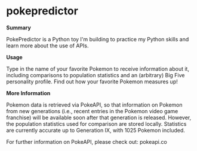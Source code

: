 # pokepredictor

**Summary**

PokePredictor is a Python toy I'm building to practice my Python skills and learn more about the use of APIs.

**Usage**

Type in the name of your favorite Pokemon to receive information about it, including comparisons to population statistics and an (arbitrary) Big Five personality profile. Find out how your favorite Pokemon measures up!

**More Information**

Pokemon data is retrieved via PokeAPI, so that information on Pokemon from new generations (i.e., recent entries in the Pokemon video game franchise) will be available soon after that generation is released. However, the population statistics used for comparison are stored locally. Statistics are currently accurate up to Generation IX, with 1025 Pokemon included.

For further information on PokeAPI, please check out: pokeapi.co
